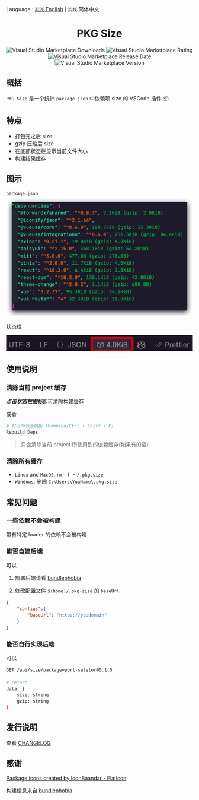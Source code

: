 Language : [🇺🇸 English](./README.md) | 🇨🇳 简体中文

<h1 align="center">PKG Size</h1>

<div align="center">

![Visual Studio Marketplace Downloads](https://img.shields.io/visual-studio-marketplace/d/zingerbee.pkg-size?style=flat-square)
![Visual Studio Marketplace Rating](https://img.shields.io/visual-studio-marketplace/r/zingerbee.pkg-size?style=flat-square)
![Visual Studio Marketplace Release Date](https://img.shields.io/visual-studio-marketplace/release-date/zingerbee.pkg-size?style=flat-square)
![Visual Studio Marketplace Version](https://img.shields.io/visual-studio-marketplace/v/zingerbee.pkg-size?style=flat-square)

</div>

## 概括

`PKG Size` 是一个统计 `package.json` 中依赖项 size 的 VSCode 插件 📦

## 特点

- 打包完之后 size
- gzip 压缩后 size
- 在底部状态栏显示当前文件大小
- 构建结果缓存

## 图示

`package.json`
![snapshot](snapshot/overview.png)

状态栏

![status](snapshot/status.png)

## 使用说明

### 清除**当前** project 缓存

***点击状态栏图标***即可清除构建缓存

或者

```bash
# 打开命令选项板 (Command/Ctrl + Shift + P)
Rebuild Deps
```

> 只会清除当前 project 所使用到的依赖缓存(如果有的话)

### 清除**所有**缓存

- `Linux` and `MacOS`: `rm -f ～/.pkg.size`
- `Windows`: 删除 `C:\Users\YouName\.pkg.size`

## 常见问题

### 一些依赖不会被构建

带有特定 loader 的依赖不会被构建

### 能否自建后端

可以

1. 部署后端请看 [bundlephobia](https://github.com/pastelsky/bundlephobia)

2. 修改配置文件 `${home}/.pkg-size` 的 `baseUrl`

```json
{
    "configs":{
        "baseUrl": "https://youdomain"
    }
}
```

### 能否自行实现后端

可以

```bash
GET /api/size/package=port-seletor@0.1.5

# return
data: {
    size: string
    gzip: string
}
```

## 发行说明

查看 [CHANGELOG](CHANGELOG.md)


## 感谢

<a href="https://www.flaticon.com/free-icons/package" title="package icons">Package icons created by IconBaandar - Flaticon</a>

构建信息来自 [bundlephobia](https://bundlephobia.com/)
